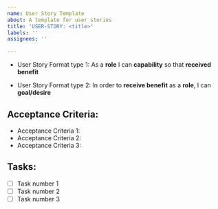 ```yaml
---
name: User Story Template
about: A template for user stories
title: 'USER-STORY: <title>'
labels: ''
assignees: ''

---
```


* User Story Format type 1: As a **role** I can **capability** so that **received benefit**

* User Story Format type 2: In order to **receive benefit** as a **role**, I can **goal/desire**

## Acceptance Criteria:
* Acceptance Criteria 1:
* Acceptance Criteria 2:
* Acceptance Criteria 3:

## Tasks:

- [ ] Task number 1
- [ ] Task number 2
- [ ] Task number 3
